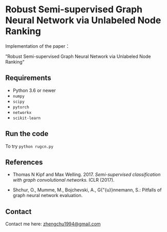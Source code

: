 # Robust Semi-supervised Graph Neural Network via Unlabeled Node Ranking

Implementation of the paper：

 ”Robust Semi-supervised Graph Neural Network via Unlabeled Node Ranking“



## Requirements

*  Python 3.6 or newer 
* `numpy`
* `scipy`
* `pytorch`
* `networkx`
*  `scikit-learn `



## Run the code

 To try  `python rugcn.py`

 

## References

*  Thomas N Kipf and Max Welling. 2017.
  *Semi-supervised classification with graph convolutional networks.* ICLR (2017). 

* Shchur, O., Mumme, M., Bojchevski, A., G{\"{u}}nnemann, S.: Pitfalls of graph neural network evaluation.

## Contact 

 Contact me here: zhengchu1994@gmail.com